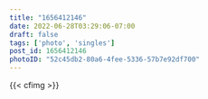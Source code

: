 ```yaml
---
title: "1656412146"
date: 2022-06-28T03:29:06-07:00
draft: false
tags: ['photo', 'singles']
post_id: 1656412146
photoID: "52c45db2-80a6-4fee-5336-57b7e92df700"
---
```

{{< cfimg >}}